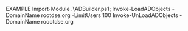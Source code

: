 EXAMPLE
   Import-Module .\ADBuilder.ps1; Invoke-LoadADObjects -DomainName rootdse.org -LimitUsers 100
   Invoke-UnLoadADObjects -DomainName roootdse.org
